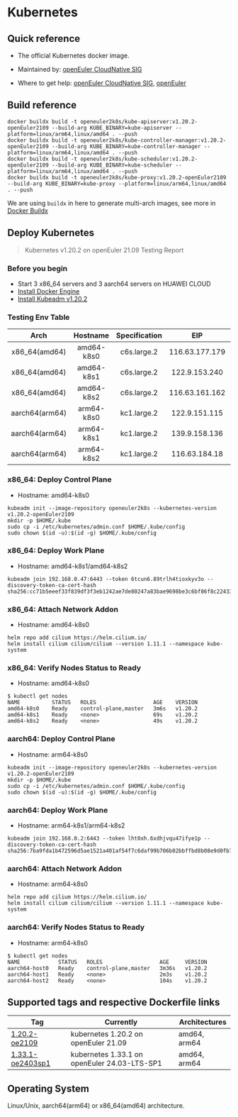 # Kubernetes

## Quick reference

- The official Kubernetes docker image.

- Maintained by: [openEuler CloudNative SIG](https://gitee.com/openeuler/cloudnative)

- Where to get help: [openEuler CloudNative SIG](https://gitee.com/openeuler/cloudnative), [openEuler](https://gitee.com/openeuler/community)

## Build reference

```shell
docker buildx build -t openeuler2k8s/kube-apiserver:v1.20.2-openEuler2109 --build-arg KUBE_BINARY=kube-apiserver --platform=linux/arm64,linux/amd64 . --push
docker buildx build -t openeuler2k8s/kube-controller-manager:v1.20.2-openEuler2109 --build-arg KUBE_BINARY=kube-controller-manager --platform=linux/arm64,linux/amd64 . --push
docker buildx build -t openeuler2k8s/kube-scheduler:v1.20.2-openEuler2109 --build-arg KUBE_BINARY=kube-scheduler --platform=linux/arm64,linux/amd64 . --push
docker buildx build -t openeuler2k8s/kube-proxy:v1.20.2-openEuler2109 --build-arg KUBE_BINARY=kube-proxy --platform=linux/arm64,linux/amd64 . --push
```

We are using `buildx` in here to generate multi-arch images, see more in [Docker Buildx](https://docs.docker.com/buildx/working-with-buildx/)

## Deploy Kubernetes

> Kubernetes v1.20.2 on openEuler 21.09 Testing Report

### Before you begin

- Start 3 x86_64 servers and 3 aarch64 servers on HUAWEI CLOUD
- [Install Docker Engine](https://docs.docker.com/engine/install/)
- [Install Kubeadm v1.20.2](https://kubernetes.io/docs/setup/production-environment/tools/kubeadm/install-kubeadm/)

### Testing Env Table

|       Arch     |  Hostname  | Specification |      EIP       |  Private IP   |
|      :----:    |   :----:   |    :----:     |     :----:     |    :----:     |
| x86_64(amd64)  | amd64-k8s0 |  c6s.large.2  | 116.63.177.179 | 192.168.0.47  |
| x86_64(amd64)  | amd64-k8s1 |  c6s.large.2  | 122.9.153.240  | 192.168.0.28  |
| x86_64(amd64)  | amd64-k8s2 |  c6s.large.2  | 116.63.161.162 | 192.168.0.127 |
| aarch64(arm64) | arm64-k8s0 |  kc1.large.2  | 122.9.151.115  | 192.168.0.2   |
| aarch64(arm64) | arm64-k8s1 |  kc1.large.2  | 139.9.158.136  | 192.168.0.31  |
| aarch64(arm64) | arm64-k8s2 |  kc1.large.2  | 116.63.184.18  | 192.168.0.150 |

### x86_64: Deploy Control Plane

- Hostname: amd64-k8s0

```shell
kubeadm init --image-repository openeuler2k8s --kubernetes-version v1.20.2-openEuler2109
mkdir -p $HOME/.kube
sudo cp -i /etc/kubernetes/admin.conf $HOME/.kube/config
sudo chown $(id -u):$(id -g) $HOME/.kube/config
```

### x86_64: Deploy Work Plane

- Hostname: amd64-k8s1/amd64-k8s2

```shell
kubeadm join 192.168.0.47:6443 --token 6tcun6.89trlh4tioxkyv3o --discovery-token-ca-cert-hash sha256:cc71b5eeef33f839df3f3eb1242ae7de80247a83bae9698be3c6bf86f8c22433
```

### x86_64: Attach Network Addon

- Hostname: amd64-k8s0

```shell
helm repo add cilium https://helm.cilium.io/
helm install cilium cilium/cilium --version 1.11.1 --namespace kube-system
```

### x86_64: Verify Nodes Status to Ready

- Hostname: amd64-k8s0

```shell
$ kubectl get nodes
NAME          STATUS   ROLES                  AGE    VERSION
amd64-k8s0    Ready    control-plane,master   3m6s   v1.20.2
amd64-k8s1    Ready    <none>                 69s    v1.20.2
amd64-k8s2    Ready    <none>                 49s    v1.20.2
```

### aarch64: Deploy Control Plane

- Hostname: arm64-k8s0

```shell
kubeadm init --image-repository openeuler2k8s --kubernetes-version v1.20.2-openEuler2109
mkdir -p $HOME/.kube
sudo cp -i /etc/kubernetes/admin.conf $HOME/.kube/config
sudo chown $(id -u):$(id -g) $HOME/.kube/config
```

### aarch64: Deploy Work Plane

- Hostname: arm64-k8s1/arm64-k8s2

```shell
kubeadm join 192.168.0.2:6443 --token lht0xh.6xdhjvqu47ifye1p --discovery-token-ca-cert-hash sha256:7ba9fda1b472596d5ae1521a401af54f7c6daf99b706b02bbffbd8b08e9d0fb7
```

### aarch64: Attach Network Addon

- Hostname: arm64-k8s0

```shell
helm repo add cilium https://helm.cilium.io/
helm install cilium cilium/cilium --version 1.11.1 --namespace kube-system
```

### aarch64: Verify Nodes Status to Ready

- Hostname: arm64-k8s0

```shell
$ kubectl get nodes
NAME            STATUS   ROLES                  AGE     VERSION
aarch64-host0   Ready    control-plane,master   3m36s   v1.20.2
aarch64-host1   Ready    <none>                 2m3s    v1.20.2
aarch64-host2   Ready    <none>                 104s    v1.20.2
```

## Supported tags and respective Dockerfile links

  | Tag                                                                                                                                  | Currently                                    | Architectures |
  |--------------------------------------------------------------------------------------------------------------------------------------|----------------------------------------------|---------------|
  | [1.20.2-oe2109](https://gitee.com/openeuler/openeuler-docker-images/blob/master/Cloud/kubernetes/1.20.2/21.09/Dockerfile)            | kubernetes 1.20.2 on openEuler 21.09         | amd64, arm64  |
  | [1.33.1-oe2403sp1](https://gitee.com/openeuler/openeuler-docker-images/blob/master/Cloud/kubernetes/1.33.1/24.03-lts-sp1/Dockerfile) | kubernetes 1.33.1 on openEuler 24.03-LTS-SP1 | amd64, arm64  |

## Operating System

Linux/Unix, aarch64(arm64) or x86_64(amd64) architecture.

